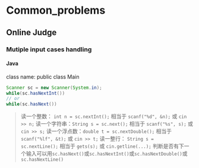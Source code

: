 # Common_problems

## Online Judge

### Mutiple input cases handling

#### Java

class name: public class Main

```java
Scanner sc = new Scanner(System.in);
while(sc.hasNextInt())
// or  
while(sc.hasNext())
```

> 读一个整数： `int n = sc.nextInt();` 相当于 `scanf("%d", &n);` 或 `cin >> n;`
> 读一个字符串：`String s = sc.next();` 相当于 `scanf("%s", s);` 或 `cin >> s;`
> 读一个浮点数：`double t = sc.nextDouble();` 相当于 `scanf("%lf", &t);` 或 `cin >> t;`
> 读一整行： `String s = sc.nextLine();` 相当于 `gets(s);` 或 `cin.getline(...);`
> 判断是否有下一个输入可以用`sc.hasNext()`或`sc.hasNextInt()`或`sc.hasNextDouble()`或 `sc.hasNextLine()`